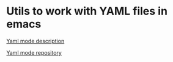 # Utils to work with YAML files in emacs 

[Yaml  mode description](https://www.emacswiki.org/emacs/YamlMode)

[Yaml mode repository](https://github.com/yoshiki/yaml-mode)
